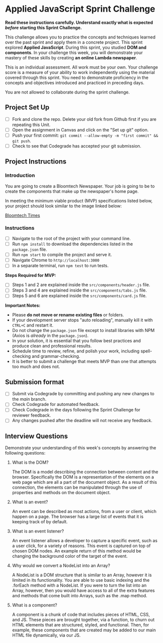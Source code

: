 # Applied JavaScript Sprint Challenge

**Read these instructions carefully. Understand exactly what is expected _before_ starting this Sprint Challenge.**

This challenge allows you to practice the concepts and techniques learned over the past sprint and apply them in a concrete project. This sprint explored **Applied JavaScript**. During this sprint, you studied **DOM and components**. In your challenge this week, you will demonstrate your mastery of these skills by creating **an online Lambda newspaper**.

This is an individual assessment. All work must be your own. Your challenge score is a measure of your ability to work independently using the material covered through this sprint. You need to demonstrate proficiency in the concepts and objectives introduced and practiced in preceding days.

You are not allowed to collaborate during the sprint challenge.

## Project Set Up

- [ ] Fork and clone the repo. Delete your old fork from Github first if you are repeating this Unit.
- [ ] Open the assignment in Canvas and click on the "Set up git" option.
- [ ] Push your first commit: `git commit --allow-empty -m "first commit" && git push`.
- [ ] Check to see that Codegrade has accepted your git submission.

## Project Instructions

### Introduction

You are going to create a Bloomtech Newspaper. Your job is going to be to create the components that make up the newspaper's home page.

In meeting the minimum viable product (MVP) specifications listed below, your project should look similar to the image linked below:

[Bloomtech Times](https://tk-assets.lambdaschool.com/cac4803c-6e8f-4846-be0e-b20d82a34a73_lambda-times.png)

### Instructions

- [ ] Navigate to the root of the project with your command line.
- [ ] Run `npm install` to download the dependencies listed in the `package.json` file.
- [ ] Run `npm start` to compile the project and serve it.
- [ ] Navigate Chrome to `http://localhost:3000`
- [ ] In a separate terminal, run `npm test` to run tests.

**Steps Required for MVP:**

- [ ] Steps 1 and 2 are explained inside the `src/components/header.js` file.
- [ ] Steps 3 and 4 are explained inside the `src/components/tabs.js` file.
- [ ] Steps 5 and 6 are explained inside the `src/components/card.js` file.

**Important Notes:**

- Please **do not move or rename existing files** or folders.
- If your development server stops "auto reloading", manually kill it with `CTRL+C` and restart it.
- Do not change the `package.json` file except to install libraries with NPM (Axios is _already_ in the `package.json`).
- In your solution, it is essential that you follow best practices and produce clean and professional results.
- Schedule time to review, refine, and polish your work, including spell-checking and grammar-checking.
- It is better to submit a challenge that meets MVP than one that attempts too much and does not.

## Submission format

- [ ] Submit via Codegrade by committing and pushing any new changes to the *main* branch.
- [ ] Check Codegrade for automated feedback.
- [ ] Check Codegrade in the days following the Sprint Challenge for reviewer feedback.
- [ ] Any changes pushed after the deadline will not receive any feedback.

## Interview Questions

Demonstrate your understanding of this week's concepts by answering the following questions:

1. What is the DOM?

    The DOM is a model describing the connection between content and the browser. Specifically the DOM is a representation of the elements on a web page which are all a part of the document object. As a result of this connection, the elements can be manipulated through the use of properties and methods on the document object.

2. What is an event?

    An event can be described as most actions, from a user or client, which happen on a page. The browser has a large list of events that it is keeping track of by default.

3. What is an event listener?

    An event listener allows a developer to capture a specific event, such as a user click, for a variety of reasons. This event is captured on top of chosen DOM nodes. An example return of this method would be changing the background color of the target of the event. 

4. Why would we convert a NodeList into an Array?

    A NodeList is a DOM structure that is similar to an Array, however it is limited in its functionality. You are able to use basic indexing and the .forEach method with a NodeList. If you were to turn the list into an Array, however, then you would have access to all of the extra features and methods that come built into Arrays, such as the .map method.

5. What is a component?

    A component is a chunk of code that includes pieces of HTML, CSS, and JS. These pieces are brought together, via a function, to churn out HTML elements that are structured, styled, and functional. Then, for example, these components that are created may be added to our main HTML file dynamically, via our JS.